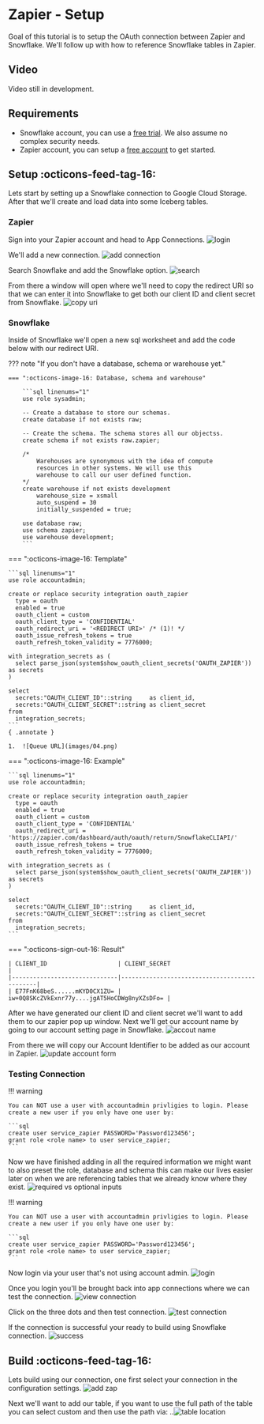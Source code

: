 # Zapier - Setup
Goal of this tutorial is to setup the OAuth connection between Zapier and Snowflake. We'll follow up with how to reference Snowflake tables in Zapier.

## Video
Video still in development.

## Requirements
- Snowflake account, you can use a [free trial](https://signup.snowflake.com/). We also assume no complex security needs.
- Zapier account, you can setup a [free account](https://zapier.com/pricing) to get started.

## Setup  :octicons-feed-tag-16:
Lets start by setting up a Snowflake connection to Google Cloud Storage. After that we'll create and load data into some Iceberg tables.

### Zapier
Sign into your Zapier account and head to App Connections.
![login](images/01.png)

We'll add a new connection.
![add connection](images/02.png)

Search Snowflake and add the Snowflake option.
![search](images/03.png)

From there a window will open where we'll need to copy the redirect URI so that we can enter it into Snowflake to get both our client ID and client secret from Snowflake.
![copy uri](images/04.png)

### Snowflake
Inside of Snowflake we'll open a new sql worksheet and add the code below with our redirect URI.

??? note "If you don't have a database, schema or warehouse yet."

    === ":octicons-image-16: Database, schema and warehouse"

        ```sql linenums="1"
        use role sysadmin;
        
        -- Create a database to store our schemas.
        create database if not exists raw;

        -- Create the schema. The schema stores all our objectss.
        create schema if not exists raw.zapier;

        /*
            Warehouses are synonymous with the idea of compute
            resources in other systems. We will use this
            warehouse to call our user defined function.
        */
        create warehouse if not exists development 
            warehouse_size = xsmall
            auto_suspend = 30
            initially_suspended = true;

        use database raw;
        use schema zapier;
        use warehouse development;
        ```


=== ":octicons-image-16: Template"

    ```sql linenums="1"  
    use role accountadmin;

    create or replace security integration oauth_zapier
      type = oauth
      enabled = true
      oauth_client = custom
      oauth_client_type = 'CONFIDENTIAL'
      oauth_redirect_uri = '<REDIRECT URI>' /* (1)! */
      oauth_issue_refresh_tokens = true
      oauth_refresh_token_validity = 7776000;

    with integration_secrets as (
      select parse_json(system$show_oauth_client_secrets('OAUTH_ZAPIER')) as secrets
    )

    select
      secrets:"OAUTH_CLIENT_ID"::string     as client_id,
      secrets:"OAUTH_CLIENT_SECRET"::string as client_secret
    from
      integration_secrets;
    ```
    { .annotate }

    1.  ![Queue URL](images/04.png)

    
=== ":octicons-image-16: Example"

    ```sql linenums="1"
    use role accountadmin;
    
    create or replace security integration oauth_zapier
      type = oauth
      enabled = true
      oauth_client = custom
      oauth_client_type = 'CONFIDENTIAL'
      oauth_redirect_uri = 'https://zapier.com/dashboard/auth/oauth/return/SnowflakeCLIAPI/'
      oauth_issue_refresh_tokens = true
      oauth_refresh_token_validity = 7776000;

    with integration_secrets as (
      select parse_json(system$show_oauth_client_secrets('OAUTH_ZAPIER')) as secrets
    )

    select
      secrets:"OAUTH_CLIENT_ID"::string     as client_id,
      secrets:"OAUTH_CLIENT_SECRET"::string as client_secret
    from
      integration_secrets;
    ```

=== ":octicons-sign-out-16: Result"

    | CLIENT_ID                    | CLIENT_SECRET                                |
    |------------------------------|----------------------------------------------|
    | E77FnK68beS......mKYD0CX1ZU= | iw+0Q8SKcZVkExnr77y....jgAT5HoCDWg8nyXZsDFo= |

After we have generated our client ID and client secret we'll want to add them to our zapier pop up window. Next we'll get our account name by going to our account setting page in Snowflake.
![accout name](images/05.png)

From there we will copy our Account Identifier to be added as our account in Zapier.
![update account form](images/06.png)

### Testing Connection
!!! warning 

    You can NOT use a user with accountadmin privligies to login. Please create a new user if you only have one user by:

    ```sql
    create user service_zapier PASSWORD='Password123456';
    grant role <role name> to user service_zapier;
    ```

Now we have finished adding in all the required information we might want to also preset the role, database and schema this can make our lives easier later on when we are referencing tables that we already know where they exist.
![required vs optional inputs](images/07.png)

!!! warning 

    You can NOT use a user with accountadmin privligies to login. Please create a new user if you only have one user by:

    ```sql
    create user service_zapier PASSWORD='Password123456';
    grant role <role name> to user service_zapier;
    ```

Now login via your user that's not using account admin.
![login](images/08.png)

Once you login you'll be brought back into app connections where we can test the connection.
![view connection](images/09.png)

Click on the three dots and then test connection.
![test connection](images/10.png)

If the connection is successful your ready to build using Snowflake connection.
![success](images/11.png)

## Build :octicons-feed-tag-16:

Lets build using our connection, one first select your connection in the configuration settings.
![add zap](images/12.png)

Next we'll want to add our table, if you want to use the full path of the table you can select custom and then use the path via: <Database>.<Schema>.<Table or View>
![table location](images/13.png)